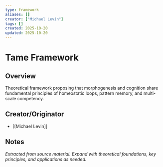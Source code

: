 ```yaml
---
type: framework
aliases: []
creator: ["Michael Levin"]
tags: []
created: 2025-10-20
updated: 2025-10-20
---
```


# Tame Framework

## Overview

Theoretical framework proposing that morphogenesis and cognition share fundamental principles of homeostatic loops, pattern memory, and multi-scale competency.

## Creator/Originator

- [[Michael Levin]]

## Notes

*Extracted from source material. Expand with theoretical foundations, key principles, and applications as needed.*
